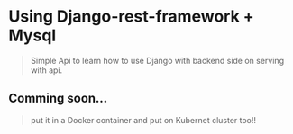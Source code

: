 # Using Django-rest-framework + Mysql 
> Simple Api to learn how to use Django with backend side on serving with api.

## Comming soon...
>put it in a Docker container and put on Kubernet cluster too!!
